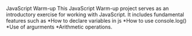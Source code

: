JavaScript Warm-up
This JavaScript Warm-up project serves as an introductory exercise for working with JavaScript. It includes fundamental features such as 
*How to declare variables in js
*How to use console.log()
*Use of argurments
*Arithmetic operations. 

